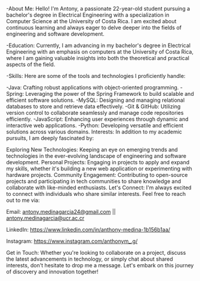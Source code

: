 
-About Me:
Hello! I'm Antony, a passionate 22-year-old student pursuing a bachelor's degree in Electrical Engineering with a specialization in Computer Science at the University of Costa Rica. I am excited about continuous learning and always eager to delve deeper into the fields of engineering and software development.

-Education:
Currently, I am advancing in my bachelor's degree in Electrical Engineering with an emphasis on computers at the University of Costa Rica, where I am gaining valuable insights into both the theoretical and practical aspects of the field.

-Skills:
Here are some of the tools and technologies I proficiently handle:

-Java: Crafting robust applications with object-oriented programming.
-Spring: Leveraging the power of the Spring Framework to build scalable and efficient software solutions.
-MySQL: Designing and managing relational databases to store and retrieve data effectively.
-Git & GitHub: Utilizing version control to collaborate seamlessly and manage code repositories efficiently.
-JavaScript: Enhancing user experiences through dynamic and interactive web applications.
-Python: Developing versatile and efficient solutions across various domains.
Interests:
In addition to my academic pursuits, I am deeply fascinated by:

Exploring New Technologies: Keeping an eye on emerging trends and technologies in the ever-evolving landscape of engineering and software development.
Personal Projects: Engaging in projects to apply and expand my skills, whether it's building a new web application or experimenting with hardware projects.
Community Engagement: Contributing to open-source projects and participating in tech communities to share knowledge and collaborate with like-minded enthusiasts.
Let's Connect:
I'm always excited to connect with individuals who share similar interests. Feel free to reach out to me via:


Email: antony.medinagarcia24@gmail.com || antony.medinagarcia@ucr.ac.cr


LinkedIn: https://www.linkedin.com/in/anthony-medina-1b156b1aa/


Instagram: https://www.instagram.com/anthonym_.g/


Get in Touch:
Whether you're looking to collaborate on a project, discuss the latest advancements in technology, or simply chat about shared interests, don't hesitate to drop me a message. Let's embark on this journey of discovery and innovation together!
